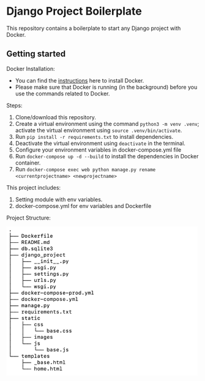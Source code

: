 # Django Project Boilerplate 
This repository contains a boilerplate to start any Django project with Docker. 

## Getting started 

Docker Installation: 
- You can find the [instructions](https://docs.docker.com/compose/install/) here to install Docker. 
- Please make sure that Docker is running (in the background) before you use the commands related to Docker. 

Steps: 
1. Clone/download this repository. 
2. Create a virtual environment using the command `python3 -m venv .venv`; activate the virtual environment using `source .venv/bin/activate`.
3. Run `pip install -r requirements.txt` to install dependencies. 
4. Deactivate the virtual environment using `deactivate` in the terminal. 
5. Configure your environment variables in docker-compose.yml file 
6. Run `docker-compose up -d --build` to install the dependencies in Docker container. 
7. Run `docker-compose exec web python manage.py rename <currentprojectname> <newprojectname>`

This project includes: 
1. Setting module with env variables. 
2. docker-compose.yml for env variables and Dockerfile 

Project Structure: 
<p align="left">
    <p align="left">
        <img src="https://github.com/vijayko/Django-Boiler-Plate/blob/main/project-structure.png" alt="Prject Structure" width="500">
    </p>
</p>    